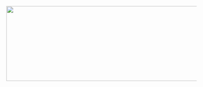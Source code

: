 <p align="center">
<img
  src="https://render.gitanimals.org/farms/kimeojin35"
  width="1000"
  height="200"
/>
</p>
